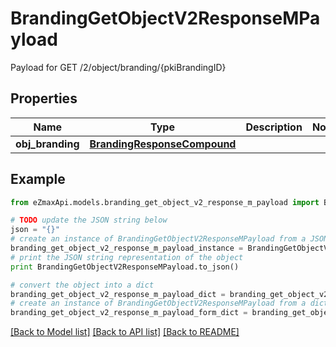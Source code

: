 # BrandingGetObjectV2ResponseMPayload

Payload for GET /2/object/branding/{pkiBrandingID}

## Properties
Name | Type | Description | Notes
------------ | ------------- | ------------- | -------------
**obj_branding** | [**BrandingResponseCompound**](BrandingResponseCompound.md) |  | 

## Example

```python
from eZmaxApi.models.branding_get_object_v2_response_m_payload import BrandingGetObjectV2ResponseMPayload

# TODO update the JSON string below
json = "{}"
# create an instance of BrandingGetObjectV2ResponseMPayload from a JSON string
branding_get_object_v2_response_m_payload_instance = BrandingGetObjectV2ResponseMPayload.from_json(json)
# print the JSON string representation of the object
print BrandingGetObjectV2ResponseMPayload.to_json()

# convert the object into a dict
branding_get_object_v2_response_m_payload_dict = branding_get_object_v2_response_m_payload_instance.to_dict()
# create an instance of BrandingGetObjectV2ResponseMPayload from a dict
branding_get_object_v2_response_m_payload_form_dict = branding_get_object_v2_response_m_payload.from_dict(branding_get_object_v2_response_m_payload_dict)
```
[[Back to Model list]](../README.md#documentation-for-models) [[Back to API list]](../README.md#documentation-for-api-endpoints) [[Back to README]](../README.md)


